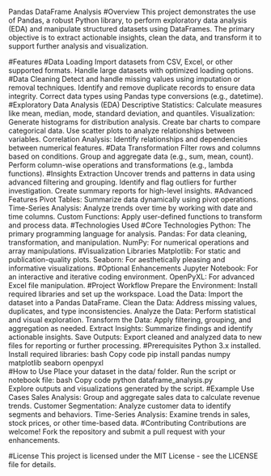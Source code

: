 Pandas DataFrame Analysis
#Overview
This project demonstrates the use of Pandas, a robust Python library, to perform exploratory data analysis (EDA) and manipulate structured datasets using DataFrames. The primary objective is to extract actionable insights, clean the data, and transform it to support further analysis and visualization.

#Features
#Data Loading
Import datasets from CSV, Excel, or other supported formats.
Handle large datasets with optimized loading options.
#Data Cleaning
Detect and handle missing values using imputation or removal techniques.
Identify and remove duplicate records to ensure data integrity.
Correct data types using Pandas type conversions (e.g., datetime).
#Exploratory Data Analysis (EDA)
Descriptive Statistics: Calculate measures like mean, median, mode, standard deviation, and quantiles.
Visualization:
Generate histograms for distribution analysis.
Create bar charts to compare categorical data.
Use scatter plots to analyze relationships between variables.
Correlation Analysis: Identify relationships and dependencies between numerical features.
#Data Transformation
Filter rows and columns based on conditions.
Group and aggregate data (e.g., sum, mean, count).
Perform column-wise operations and transformations (e.g., lambda functions).
#Insights Extraction
Uncover trends and patterns in data using advanced filtering and grouping.
Identify and flag outliers for further investigation.
Create summary reports for high-level insights.
#Advanced Features
Pivot Tables: Summarize data dynamically using pivot operations.
Time-Series Analysis: Analyze trends over time by working with date and time columns.
Custom Functions: Apply user-defined functions to transform and process data.
#Technologies Used
#Core Technologies
Python: The primary programming language for analysis.
Pandas: For data cleaning, transformation, and manipulation.
NumPy: For numerical operations and array manipulations.
#Visualization Libraries
Matplotlib: For static and publication-quality plots.
Seaborn: For aesthetically pleasing and informative visualizations.
#Optional Enhancements
Jupyter Notebook: For an interactive and iterative coding environment.
OpenPyXL: For advanced Excel file manipulation.
#Project Workflow
Prepare the Environment: Install required libraries and set up the workspace.
Load the Data: Import the dataset into a Pandas DataFrame.
Clean the Data: Address missing values, duplicates, and type inconsistencies.
Analyze the Data: Perform statistical and visual exploration.
Transform the Data: Apply filtering, grouping, and aggregation as needed.
Extract Insights: Summarize findings and identify actionable insights.
Save Outputs: Export cleaned and analyzed data to new files for reporting or further processing.
#Prerequisites
Python 3.x installed.
Install required libraries:
bash
Copy code
pip install pandas numpy matplotlib seaborn openpyxl  
#How to Use
Place your dataset in the data/ folder.
Run the script or notebook file:
bash
Copy code
python dataframe_analysis.py  
Explore outputs and visualizations generated by the script.
#Example Use Cases
Sales Analysis: Group and aggregate sales data to calculate revenue trends.
Customer Segmentation: Analyze customer data to identify segments and behaviors.
Time-Series Analysis: Examine trends in sales, stock prices, or other time-based data.
#Contributing
Contributions are welcome! Fork the repository and submit a pull request with your enhancements.

#License
This project is licensed under the MIT License - see the LICENSE file for details.

